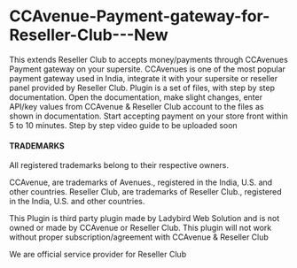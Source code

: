 # CCAvenue-Payment-gateway-for-Reseller-Club---New
This extends Reseller Club to accepts money/payments through CCAvenues Payment gateway on your supersite. CCAvenues is one of the most popular payment gateway used in India, integrate it with your supersite or reseller panel provided by Reseller Club. Plugin is a set of files, with step by step documentation. Open the documentation, make slight changes, enter API/key values from CCAvenue &amp; Reseller Club account to the files as shown in documentation. Start accepting payment on your store front within 5 to 10 minutes. Step by step video guide to be uploaded soon


<h4>TRADEMARKS</h4>

All registered trademarks belong to their respective owners.

CCAvenue, are trademarks of Avenues., registered in the India, U.S. and other countries. 
Reseller Club, are trademarks of Reseller Club., registered in the India, U.S. and other countries.

This Plugin is third party plugin made by Ladybird Web Solution and is not owned or made by CCAvenue or Reseller Club. This plugin will not work without proper subscription/agreement with CCAvenue & Reseller Club

We are official service provider for Reseller Club 

